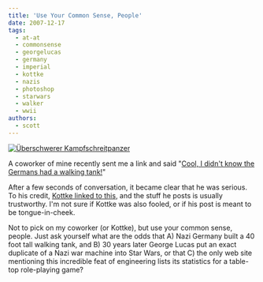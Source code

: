 ```yaml
---
title: 'Use Your Common Sense, People'
date: 2007-12-17
tags:
  - at-at
  - commonsense
  - georgelucas
  - germany
  - imperial
  - kottke
  - nazis
  - photoshop
  - starwars
  - walker
  - wwii
authors:
  - scott
---
```


[![Überschwerer Kampfschreitpanzer](/images/2084771005_f4e7ecf8c1.jpg)](http://www.flickr.com/photos/spaceninja/2084771005/)

A coworker of mine recently sent me a link and said "[Cool, I didn't know the Germans had a walking tank!](http://surbrook.devermore.net/original/vehicles/mobilefortress.html)"

After a few seconds of conversation, it became clear that he was serious. To his credit, [Kottke linked to this](http://www.kottke.org/remainder/07/11/14539.html), and the stuff he posts is usually trustworthy. I'm not sure if Kottke was also fooled, or if his post is meant to be tongue-in-cheek.

Not to pick on my coworker (or Kottke), but use your common sense, people. Just ask yourself what are the odds that A) Nazi Germany built a 40 foot tall walking tank, and B) 30 years later George Lucas put an exact duplicate of a Nazi war machine into Star Wars, or that C) the only web site mentioning this incredible feat of engineering lists its statistics for a table-top role-playing game?
